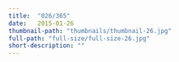 ```yaml
---
title:  "026/365"
date:   2015-01-26
thumbnail-path: "thumbnails/thumbnail-26.jpg"
full-path: "full-size/full-size-26.jpg"
short-description: ""
---
```

